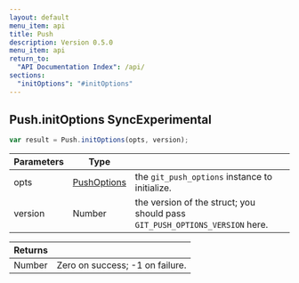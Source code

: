 ```yaml
---
layout: default
menu_item: api
title: Push
description: Version 0.5.0
menu_item: api
return_to:
  "API Documentation Index": /api/
sections:
  "initOptions": "#initOptions"
---
```


## <a name="initOptions"></a><span>Push.</span>initOptions <span class="tags"><span class="sync">Sync</span><span class="experimental">Experimental</span></span>

```js
var result = Push.initOptions(opts, version);
```

| Parameters | Type |   |
| --- | --- | --- |
| opts | [PushOptions](/api/push_options/) | the `git_push_options` instance to initialize. |
| version | Number | the version of the struct; you should pass `GIT_PUSH_OPTIONS_VERSION` here. |

| Returns |  |
| --- | --- |
| Number |  Zero on success; -1 on failure. |

